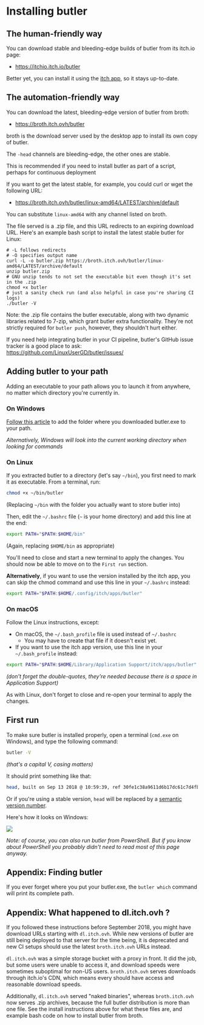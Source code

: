 
# Installing butler

## The human-friendly way

You can download stable and bleeding-edge builds of butler from its itch.io page:

  - <https://itchio.itch.io/butler>

Better yet, you can install it using the [itch app](https://itch.io/app), so it stays up-to-date.

## The automation-friendly way

You can download the latest, bleeding-edge version of butler from broth:

  - <https://broth.itch.ovh/butler>

broth is the download server used by the desktop app to install its own copy of butler.

The `-head` channels are bleeding-edge, the other ones are stable.

This is recommended if you need to install butler as part of a script, perhaps for continuous deployment

If you want to get the latest stable, for example, you could curl or wget the following URL:

  - <https://broth.itch.ovh/butler/linux-amd64/LATEST/archive/default>

You can substitute `linux-amd64` with any channel listed on broth.

The file served is a .zip file, and this URL redirects to an expiring download URL. Here's
an example bash script to install the latest stable butler for Linux:

```
# -L follows redirects
# -O specifies output name
curl -L -o butler.zip https://broth.itch.ovh/butler/linux-amd64/LATEST/archive/default
unzip butler.zip
# GNU unzip tends to not set the executable bit even though it's set in the .zip
chmod +x butler
# just a sanity check run (and also helpful in case you're sharing CI logs)
./butler -V
```

Note: the .zip file contains the butler executable, along with two dynamic
libraries related to 7-zip, which grant butler extra functionality. They're
not strictly required for `butler push`, however, they shouldn't hurt either.

If you need help integrating butler in your CI pipeline, butler's GitHub issue
tracker is a good place to ask: https://github.com/LinuxUserGD/butler/issues/

## Adding butler to your path

Adding an executable to your path allows you to launch it from anywhere,
no matter which directory you're currently in.

### On Windows

[Follow this article](http://www.howtogeek.com/118594/how-to-edit-your-system-path-for-easy-command-line-access/) to add the folder where you downloaded butler.exe to your path.

*Alternatively, Windows will look into the current working directory when
looking for commands*

### On Linux

If you extracted butler to a directory (let's say `~/bin`), you first need
to mark it as executable. From a terminal, run:

```sh
chmod +x ~/bin/butler
```

(Replacing `~/bin` with the folder you actually want to store butler into)

Then, edit the `~/.bashrc` file (`~` is your home directory) and add this line
at the end:

```sh
export PATH="$PATH:$HOME/bin"
```

(Again, replacing `$HOME/bin` as appropriate)

You'll need to close and start a new terminal to apply the changes. You should
now be able to move on to the `First run` section.

**Alternatively**, if you want to use the version installed by the itch app,
you can skip the chmod command and use this line in your `~/.bashrc` instead:

```sh
export PATH="$PATH:$HOME/.config/itch/apps/butler"
```

### On macOS

Follow the Linux instructions, except:

  * On macOS, the `~/.bash_profile` file is used instead of `~/.bashrc`
    * You may have to create that file if it doesn't exist yet.
  * If you want to use the itch app version, use this line in your `~/.bash_profile` instead:

```sh
export PATH="$PATH:$HOME/Library/Application Support/itch/apps/butler"
```

*(don't forget the double-quotes, they're needed because there is a space in Application Support)*

As with Linux, don't forget to close and re-open your terminal to apply the changes.

## First run

To make sure butler is installed properly, open a terminal (`cmd.exe` on Windows),
and type the following command:

```bash
butler -V
```

*(that's a capital V, casing matters)*

It should print something like that:

```bash
head, built on Sep 13 2018 @ 10:59:39, ref 30fe1c38a9611d6b17dc61c7d4fb9582aa369d41
```

Or if you're using a stable version, `head` will be replaced by a [semantic version
number](http://semver.io/).

Here's how it looks on Windows:

![](images/butler-cmd-exe.png)

*Note: of course, you can also run butler from PowerShell. But if you know
about PowerShell you probably didn't need to read most of this page anyway.*

## Appendix: Finding butler

If you ever forget where you put your butler.exe, the `butler which` command
will print its complete path.

## Appendix: What happened to dl.itch.ovh ?

If you followed these instructions before September 2018, you might have
download URLs starting with `dl.itch.ovh`. While new versions of butler are
still being deployed to that server for the time being, it is deprecated
and new CI setups should use the latest `broth.itch.ovh` URLs instead.

`dl.itch.ovh` was a simple storage bucket with a proxy in front. It did
the job, but some users were unable to access it, and download speeds were
sometimes suboptimal for non-US users. `broth.itch.ovh` serves downloads
through itch.io's CDN, which means every should have access and reasonable
download speeds.

Additionally, `dl.itch.ovh` served "naked binaries", whereas `broth.itch.ovh`
now serves .zip archives, because the full butler distribution is more than
one file. See the install instructions above for what these files are, and
example bash code on how to install butler from broth.

